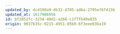 ```yaml
---
updated_by: dcd190a9-db32-4705-ad6a-2795ef6f415b
updated_at: 1617986956
id: bf2852fc-3234-40d2-a266-c1f7fb40e835
origin: 9037b35c-0215-4951-85b0-6f3eee03ba19
---
```

